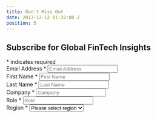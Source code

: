 ```yaml
---
title: Don't Miss Out
date: 2017-12-12 01:32:00 Z
position: 5
---
```


<div style="width: 500px;" id="mc_embed_signup">
	<form
		action="https://letstalkpayments.us7.list-manage.com/subscribe/post?u=bc57d9187dbf177fa07614fbf&amp;id=aa5e7321a3"
		method="post" id="mc-embedded-subscribe-form"
		name="mc-embedded-subscribe-form" class="validate" target="_blank"
		novalidate>
		<div id="mc_embed_signup_scroll">
			<h2>Subscribe for Global FinTech Insights</h2>
			<div class="indicates-required">
				<span class="asterisk">*</span> indicates required
			</div>
			<div class="mc-field-group">
				<label for="mce-EMAIL">Email Address <span class="asterisk">*</span>
				</label> <input type="email" value="" name="EMAIL" placeholder="Email Address" class="required email"
					id="mce-EMAIL">
			</div>
			<div class="mc-field-group">
				<label for="mce-FNAME">First Name <span class="asterisk">*</span>
				</label> <input type="text" value="" name="FNAME" placeholder="First Name" class="required"
					id="mce-FNAME">
			</div>
			<div class="mc-field-group">
				<label for="mce-LNAME">Last Name <span class="asterisk">*</span>
				</label> <input type="text" value="" name="LNAME" placeholder="Last Name" class="required"
					id="mce-LNAME">
			</div>
			<div class="mc-field-group">
				<label for="mce-MMERGE3">Company <span class="asterisk">*</span>
				</label> <input type="text" value="" name="MMERGE3" placeholder="Company" class="required"
					id="mce-MMERGE3">
			</div>
			<div class="mc-field-group">
				<label for="mce-MMERGE20">Role <span class="asterisk">*</span>
				</label> <input type="text" value="" name="MMERGE20" placeholder="Role" class="required"
					id="mce-MMERGE20">
			</div>
			<div class="mc-field-group">
				<label for="mce-MMERGE19">Region <span class="asterisk">*</span>
				</label> <select name="MMERGE19" class="required" id="mce-MMERGE19">
					<option value="">Please select region</option>
					<option value="Americas">Americas</option>
					<option value="EMEA">EMEA</option>
					<option value="APAC">APAC</option>

				</select>
			</div>
			<div id="mce-responses" class="clear">
				<div class="response" id="mce-error-response" style="display: none"></div>
				<div class="response" id="mce-success-response"
					style="display: none"></div>
			</div>
			<!-- real people should not fill this in and expect good things - do not remove this or risk form bot signups-->
			<div style="position: absolute; left: -5000px;" aria-hidden="true">
				<input type="text" name="b_bc57d9187dbf177fa07614fbf_aa5e7321a3"
					tabindex="-1" value="">
			</div>
			<div class="clear">
				<input type="submit" value="Subscribe" name="subscribe"
					id="mc-embedded-subscribe" class="button">
			</div>
		</div>
	</form>
</div>
<script type='text/javascript'
	src='//s3.amazonaws.com/downloads.mailchimp.com/js/mc-validate.js'></script>
<script type='text/javascript'>
	(function($) {
		window.fnames = new Array();
		window.ftypes = new Array();
		fnames[0] = 'EMAIL';
		ftypes[0] = 'email';
		fnames[1] = 'FNAME';
		ftypes[1] = 'text';
		fnames[2] = 'LNAME';
		ftypes[2] = 'text';
		fnames[3] = 'MMERGE3';
		ftypes[3] = 'text';
		fnames[20] = 'MMERGE20';
		ftypes[20] = 'text';
		fnames[19] = 'MMERGE19';
		ftypes[19] = 'dropdown';
		fnames[4] = 'MMERGE4';
		ftypes[4] = 'text';
		fnames[5] = 'MMERGE5';
		ftypes[5] = 'text';
		fnames[6] = 'MMERGE6';
		ftypes[6] = 'text';
		fnames[7] = 'MMERGE7';
		ftypes[7] = 'text';
		fnames[8] = 'MMERGE8';
		ftypes[8] = 'text';
		fnames[9] = 'MMERGE9';
		ftypes[9] = 'text';
		fnames[10] = 'MMERGE10';
		ftypes[10] = 'text';
		fnames[11] = 'MMERGE11';
		ftypes[11] = 'text';
		fnames[12] = 'MMERGE12';
		ftypes[12] = 'text';
		fnames[13] = 'MMERGE13';
		ftypes[13] = 'text';
		fnames[15] = 'MMERGE15';
		ftypes[15] = 'text';
		fnames[16] = 'MMERGE16';
		ftypes[16] = 'text';
		fnames[17] = 'MMERGE17';
		ftypes[17] = 'text';
		fnames[18] = 'MMERGE18';
		ftypes[18] = 'text';
	}(jQuery));
	var $mcj = jQuery.noConflict(true);
</script>
<!--End mc_embed_signup-->